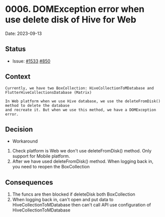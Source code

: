 # 0006. DOMException error when use delete disk of Hive for Web

Date: 2023-09-13

## Status

- Issue:
[#1533](https://github.com/famedly/matrix-dart-sdk/issues/1533)
[#850](https://github.com/isar/hive/issues/850)

## Context

```
Currently, we have two BoxCollection: HiveCollectionToMDatabase and FlutterHiveCollectionsDatabase (Matrix)

In Web platform when we use Hive database, we use the deleteFromDisk() method to delete the database
and recreate it. But when we use this method, we have a DOMException error.
```

## Decision
- Workaround
1. Check platform is Web we don't use deleteFromDisk() method. Only support for Mobile platform.
2. After we have used deleteFromDisk() method. When logging back in, you need to reopen the BoxCollection

## Consequences

1. The funcs are then blocked if deleteDisk both BoxCollection 
2. When logging back in, can't open and put data to HiveCollectionToMDatabase
then can't call API use configuration of HiveCollectionToMDatabase